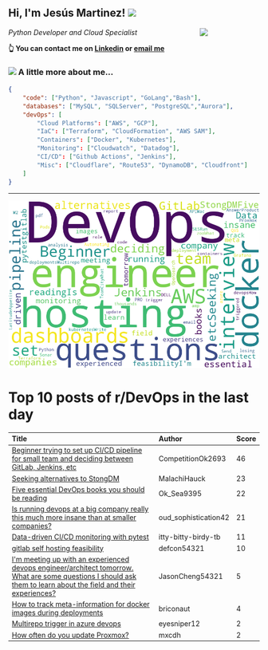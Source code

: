 <!--
**jmartinezl/jmartinezl** is a ✨ _special_ ✨ repository because its `README.md` (this file) appears on your GitHub profile.

Here are some ideas to get you started:

- 🔭 I’m currently working on ...
- 🌱 I’m currently learning ...
- 👯 I’m looking to collaborate on ...
- 🤔 I’m looking for help with ...
- 💬 Ask me about ...
- 📫 How to reach me: ...
- 😄 Pronouns: ...
- ⚡ Fun fact: ...
-->

<h2>Hi, I'm Jesús Martinez! <img src="https://media.giphy.com/media/WUlplcMpOCEmTGBtBW/giphy.gif" width="30"> </h2>
<img align='right' src="https://media.giphy.com/media/NytMLKyiaIh6VH9SPm/giphy.gif" width="120">
<p><em>Python Developer and Cloud Specialist
</em></p>

**👆 You can contact me on [Linkedin](https://www.linkedin.com/in/jes%C3%BAs-martinez-2b7b10104/) or [email me](mailto:jesus.mtz.lorenzo@gmail.com)**

### <img src="https://media.giphy.com/media/VgCDAzcKvsR6OM0uWg/giphy.gif" width="50"> A little more about me...  

```json
{
    "code": ["Python", "Javascript", "GoLang","Bash"],
    "databases": ["MySQL", "SQLServer", "PostgreSQL","Aurora"],
    "devOps": [
        "Cloud Platforms": ["AWS", "GCP"],
        "IaC": ["Terraform", "CloudFormation", "AWS SAM"],
        "Containers": ["Docker", "Kubernetes"],
        "Monitoring": ["Cloudwatch", "Datadog"],
        "CI/CD": ["Github Actions", "Jenkins"],
        "Misc": ["Cloudflare", "Route53", "DynamoDB", "Cloudfront"]
    ]
}
```
---

![Wordcloud](./cloud.png)

# Top 10 posts of r/DevOps in the last day

| Title | Author | Score |
|:---|:---|:---|
| [Beginner trying to set up CI/CD pipeline for small team and deciding between GitLab, Jenkins, etc](https://www.reddit.com/r/devops/comments/14x5njs/beginner_trying_to_set_up_cicd_pipeline_for_small/) | CompetitionOk2693 | 46 |
| [Seeking alternatives to StongDM](https://www.reddit.com/r/devops/comments/14xerxk/seeking_alternatives_to_stongdm/) | MalachiHauck | 23 |
| [Five essential DevOps books you should be reading](https://www.reddit.com/r/devops/comments/14wvdlm/five_essential_devops_books_you_should_be_reading/) | Ok_Sea9395 | 22 |
| [Is running devops at a big company really this much more insane than at smaller companies?](https://www.reddit.com/r/devops/comments/14xlzkg/is_running_devops_at_a_big_company_really_this/) | oud_sophistication42 | 21 |
| [Data-driven CI/CD monitoring with pytest](https://www.reddit.com/r/devops/comments/14wsetr/datadriven_cicd_monitoring_with_pytest/) | itty-bitty-birdy-tb | 11 |
| [gitlab self hosting feasibility](https://www.reddit.com/r/devops/comments/14x9f26/gitlab_self_hosting_feasibility/) | defcon54321 | 10 |
| [I'm meeting up with an experienced devops engineer/architect tomorrow. What are some questions I should ask them to learn about the field and their experiences?](https://www.reddit.com/r/devops/comments/14xebkh/im_meeting_up_with_an_experienced_devops/) | JasonCheng54321 | 5 |
| [How to track meta-information for docker images during deployments](https://www.reddit.com/r/devops/comments/14wsb47/how_to_track_metainformation_for_docker_images/) | briconaut | 4 |
| [Multirepo trigger in azure devops](https://www.reddit.com/r/devops/comments/14xia33/multirepo_trigger_in_azure_devops/) | eyesniper12 | 2 |
| [How often do you update Proxmox?](https://www.reddit.com/r/devops/comments/14xgwva/how_often_do_you_update_proxmox/) | mxcdh | 2 |
